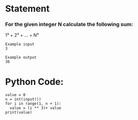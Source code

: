 # Statement
### For the given integer N calculate the following sum:

1³ + 2³ + ... + N³

```
Example input
3

Example output
36
```

# Python Code:
```
value = 0
n = int(input())
for i in range(1, n + 1):
  value = (i ** 3)+ value
print(value)
```
